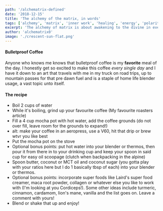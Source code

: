 ```yaml
---
path: '/alchematrix-defined'
date: '2018-12-15'
title: 'The alchemy of the matrix, in words'
tags: ['alchemy', 'matrix', 'inner work', 'healing', 'energy', 'polarity', 'connection', 'Self']
excerpt: 'The alchemy of matrix is about awakening to the divine in every moment'
author: 'alchematrix0'
image: './crescent-sun-flat.png'
---
```

#### Bulletproof Coffee

Anyone who knows me knows that bulletproof coffee is my **favorite** meal of the day. I honestly get so excited to make this coffee _every single day_ and I have it down to an art that travels with me in my truck on road trips, up to mountain passes for that pre dawn fuel and is a staple of home life blender usage, a vast topic unto itself.

#### The recipe

- Boil 2 cups of water
- While it's boiling, grind up your favourite coffee (My favourite roasters article)
- Fill a 4 cup mocha pot with hot water, add the coffee grounds (do not over fill, leave room for the grounds to expand!)
- alt: make your coffee in an aeropress, use a V60, hit that drip or brew wtvr you like best
- Put the mocha pot on the stove
- Optional bonus points: put hot water into your blender or thermos, then pour it from there in to your drinking cup and keep your spoon in said cup for easy oil scoopage (clutch when backpacking in the alpine)
- Spoon butter, coconut or MCT oil and coconut sugar (you gotta play with your ratios here but I do 1 basically tbsp of each) into your blender or thermos.
- Optional bonus points: incorporate super foods like Laird's super food creamer, maca root powder, collagen or whatever else you like to work with (I'm looking at you Cordiceps!). Some other ideas include turmeric, cinnamon, cardamom, lion's mane, vanilla and the list goes on. Leave a comment with yours!
- Blend or shake that up and enjoy!
